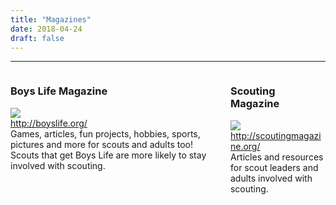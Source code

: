 ```yaml
---
title: "Magazines"
date: 2018-04-24
draft: false
---
```


---

<div class="columns">
  <div class="column is-half">
    <h3>Boys Life Magazine</h3>
    <p><img src="/img/boys_life_cover.jpg" border="0"><br> <a href="http://boyslife.org/">http://boyslife.org/</a><br>Games, articles, fun projects, hobbies, sports, pictures and more for scouts and adults too! Scouts that get Boys Life are more likely to stay involved with scouting.</p>
  </div>
  <div class="column is-half">
    <h3>Scouting Magazine</h3>
    <p><img src="/img/scouting_mag_cover.jpg" border="0"><br> <a href="http://scoutingmagazine.org/">http://scoutingmagazine.org/</a><br> Articles and resources for scout leaders and adults involved with scouting.</p>
  </div>
</div>
